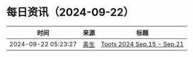 ﻿# 每日资讯（2024-09-22）

|时间|来源|标题|
|---|---|---|
|2024-09-22 05:23:27|[素生](http://z.arlmy.me/atom.xml)|[Toots 2024 Sep.15 - Sep.21](http://z.arlmy.me/posts/MastodonArchives/2024/MastodonTootsArchives_20240921/)|
